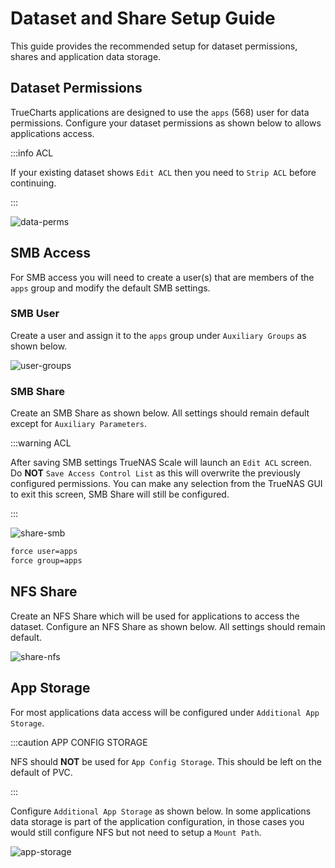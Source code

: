 # Dataset and Share Setup Guide

This guide provides the recommended setup for dataset permissions, shares and application data storage.

## Dataset Permissions

TrueCharts applications are designed to use the `apps` (568) user for data permissions. Configure your dataset permissions as shown below to allows applications access.

:::info ACL

If your existing dataset shows `Edit ACL` then you need to `Strip ACL` before continuing.

:::

![data-perms](./img/data-perms.png)

## SMB Access

For SMB access you will need to create a user(s) that are members of the `apps` group and modify the default SMB settings. 

### SMB User

Create a user and assign it to the `apps` group under `Auxiliary Groups` as shown below.

![user-groups](./img/user-groups.png)

### SMB Share

Create an SMB Share as shown below. All settings should remain default except for `Auxiliary Parameters`.

:::warning ACL

After saving SMB settings TrueNAS Scale will launch an `Edit ACL` screen. Do **NOT** `Save Access Control List` as this will overwrite the previously configured permissions. You can make any selection from the TrueNAS GUI to exit this screen, SMB Share will still be configured.

:::

![share-smb](./img/share-smb.png)

```bash
force user=apps
force group=apps
```

## NFS Share

Create an NFS Share which will be used for applications to access the dataset. Configure an NFS Share as shown below. All settings should remain default.

![share-nfs](./img/share-nfs.png)

## App Storage

For most applications data access will be configured under `Additional App Storage`.

:::caution APP CONFIG STORAGE

NFS should **NOT** be used for `App Config Storage`. This should be left on the default of PVC.

:::

Configure `Additional App Storage` as shown below. In some applications data storage is part of the application configuration, in those cases you would still configure NFS but not need to setup a `Mount Path`.

![app-storage](./img/app-storage.png)

